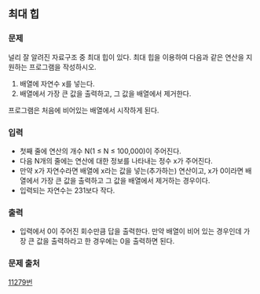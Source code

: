 ## 최대 힙

### 문제

널리 잘 알려진 자료구조 중 최대 힙이 있다. 최대 힙을 이용하여 다음과 같은 연산을 지원하는 프로그램을 작성하시오.

1. 배열에 자연수 x를 넣는다.
2. 배열에서 가장 큰 값을 출력하고, 그 값을 배열에서 제거한다.

프로그램은 처음에 비어있는 배열에서 시작하게 된다.

### 입력

- 첫째 줄에 연산의 개수 N(1 ≤ N ≤ 100,000)이 주어진다.
- 다음 N개의 줄에는 연산에 대한 정보를 나타내는 정수 x가 주어진다.
- 만약 x가 자연수라면 배열에 x라는 값을 넣는(추가하는) 연산이고, x가 0이라면 배열에서 가장 큰 값을 출력하고 그 값을 배열에서 제거하는 경우이다.
- 입력되는 자연수는 231보다 작다.

### 출력

- 입력에서 0이 주어진 회수만큼 답을 출력한다. 만약 배열이 비어 있는 경우인데 가장 큰 값을 출력하라고 한 경우에는 0을 출력하면 된다.

### 문제 출처

[11279번](https://www.acmicpc.net/problem/11279)
